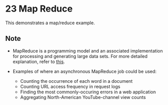 # 23 Map Reduce
This demonstrates a map/reduce example.

## Note
- MapReduce is a programming model and an associated implementation for processing and generating large data sets. For more detailed explanation, refer to [this](https://medium.com/system-design-blog/mapreduce-overview-d2082e3a6f07).

- Examples of where an asynchronous MapReduce job could be used:
    - Counting the occurrence of each word in a document
    - Counting URL access frequency in request logs
    - Finding the most commonly-occuring errors in a web application
    - Aggregating North-American YouTube-channel view counts
